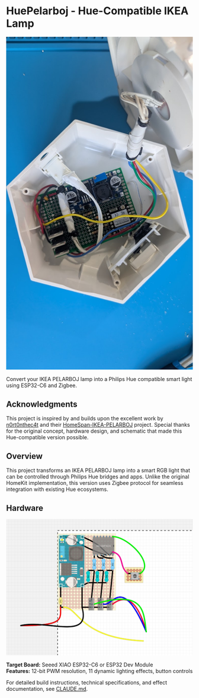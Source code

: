 # HuePelarboj - Hue-Compatible IKEA Lamp

![HuePelarboj Project](images/photo.png)

Convert your IKEA PELARBOJ lamp into a Philips Hue compatible smart light using ESP32-C6 and Zigbee.

## Acknowledgments

This project is inspired by and builds upon the excellent work by [n0rt0nthec4t](https://github.com/n0rt0nthec4t) and their [HomeSpan-IKEA-PELARBOJ](https://github.com/n0rt0nthec4t/HomeSpan-IKEA-PELARBOJ) project. Special thanks for the original concept, hardware design, and schematic that made this Hue-compatible version possible.

## Overview

This project transforms an IKEA PELARBOJ lamp into a smart RGB light that can be controlled through Philips Hue bridges and apps. Unlike the original HomeKit implementation, this version uses Zigbee protocol for seamless integration with existing Hue ecosystems.

## Hardware

![Wiring Schematic](images/scheme.png)

**Target Board:** Seeed XIAO ESP32-C6 or ESP32 Dev Module  
**Features:** 12-bit PWM resolution, 11 dynamic lighting effects, button controls

For detailed build instructions, technical specifications, and effect documentation, see [CLAUDE.md](CLAUDE.md).